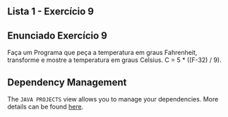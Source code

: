 ## Lista 1 - Exercício 9

## Enunciado Exercício 9

Faça um Programa que peça a temperatura em graus Fahrenheit, transforme e mostre a temperatura em graus Celsius.
C = 5 * ((F-32) / 9).

## Dependency Management

The `JAVA PROJECTS` view allows you to manage your dependencies. More details can be found [here](https://github.com/microsoft/vscode-java-dependency#manage-dependencies).
